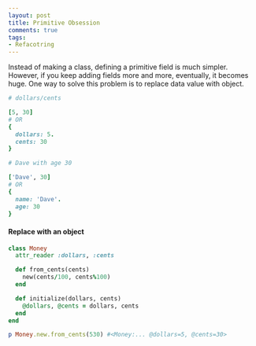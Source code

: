 ```yaml
---
layout: post
title: Primitive Obsession
comments: true
tags:
- Refacotring
---
```


Instead of making a class, defining a primitive field is much simpler. However, if you keep adding fields more and more, eventually, it becomes huge. One way to solve this problem is to replace data value with object.

```ruby
# dollars/cents

[5, 30]
# OR
{
  dollars: 5.
  cents: 30
}
```

```ruby
# Dave with age 30

['Dave', 30]
# OR
{
  name: 'Dave'.
  age: 30
}
```

#### **Replace with an object**
```ruby
class Money
  attr_reader :dollars, :cents

  def from_cents(cents)
    new(cents/100, cents%100)
  end

  def initialize(dollars, cents)
    @dollars, @cents = dollars, cents
  end
end

p Money.new.from_cents(530) #<Money:... @dollars=5, @cents=30>
```
